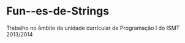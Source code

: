 Fun--es-de-Strings
==================

Trabalho no âmbito da unidade curricular de Programação I do ISMT 2013/2014
